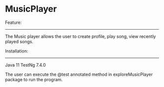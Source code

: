 # MusicPlayer

Feature:
______________________
The Music player allows the user to create profile, play song, view recently played songs.

Installation:
______________________
Java 11
TestNg 7.4.0

The user can execute the @test annotated method in exploreMusicPlayer package to run the program.


